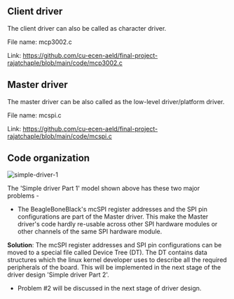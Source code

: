 ## Client driver

The client driver can also be called as character driver.

File name: mcp3002.c

Link: https://github.com/cu-ecen-aeld/final-project-rajatchaple/blob/main/code/mcp3002.c


## Master driver

The master driver can be also called as the low-level driver/platform driver.

File name: mcspi.c

Link: https://github.com/cu-ecen-aeld/final-project-rajatchaple/blob/main/code/mcspi.c

## Code organization

![simple-driver-1]()

The 'Simple driver Part 1' model shown above has these two major problems - 

 - The BeagleBoneBlack's mcSPI register addresses and the SPI pin configurations are part of the Master driver. This make the Master driver's code hardly re-usable across other SPI hardware modules or other channels of the same SPI hardware module. 
 
 **Solution**: The mcSPI register addresses and SPI pin configurations can be moved to a  special file called Device Tree (DT). The DT contains data structures which the linux kernel developer uses to describe all the required peripherals of the board. This will be implemented in the next stage of the driver design 'Simple driver Part 2'.

  - Problem #2 will be discussed in the next stage of driver design.